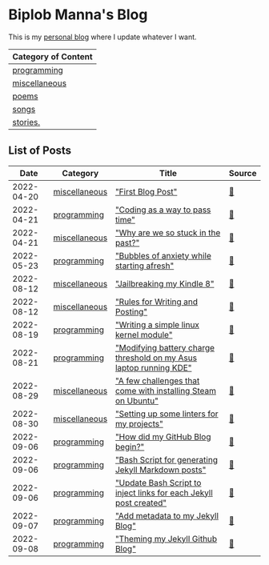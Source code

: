 # Biplob Manna's Blog

This is my [personal blog](https://biplobmanna.github.io/) where I update whatever I want.

| Category of Content |
|---------------------|
| [programming](https://biplobmanna.github.io/programming/) |
| [miscellaneous](https://biplobmanna.github.io/miscellaneous/) |
| [poems](https://biplobmanna.github.io/poems/) |
| [songs](https://biplobmanna.github.io/songs/) |
| [stories.](https://biplobmanna.github.io/stories/) |

## List of Posts

| Date  |   Category  |  Title  |  Source |
|-------|-------------|---------|---------|
| 2022-04-20 | [miscellaneous](https://biplobmanna.github.io/miscellaneous/) | ["First Blog Post"](https://biplobmanna.github.io/miscellaneous/2022/04/20/first-blog-post.html) | [📄](https://github.com/biplobmanna/biplobmanna.github.io/blob/main/_posts/2022-04-20-first-blog-post.md) |
| 2022-04-21 | [programming](https://biplobmanna.github.io/programming/) | ["Coding as a way to pass time"](https://biplobmanna.github.io/programming/2022/04/21/coding-as-a-way-to-pass-time.html) | [📄](https://github.com/biplobmanna/biplobmanna.github.io/blob/main/_posts/2022-04-21-coding-as-a-way-to-pass-time.md) |
| 2022-04-21 | [miscellaneous](https://biplobmanna.github.io/miscellaneous/) | ["Why are we so stuck in the past?"](https://biplobmanna.github.io/miscellaneous/2022/04/21/why-are-we-so-stuck-in-the-past.html) | [📄](https://github.com/biplobmanna/biplobmanna.github.io/blob/main/_posts/2022-04-21-why-are-we-so-stuck-in-the-past.md) |
| 2022-05-23 | [programming](https://biplobmanna.github.io/programming/) | ["Bubbles of anxiety while starting afresh"](https://biplobmanna.github.io/programming/2022/05/23/bubbles-of-anxiety-while-starting-afresh.html) | [📄](https://github.com/biplobmanna/biplobmanna.github.io/blob/main/_posts/2022-05-23-bubbles-of-anxiety-while-starting-afresh.md) |
| 2022-08-12 | [miscellaneous](https://biplobmanna.github.io/miscellaneous/) | ["Jailbreaking my Kindle 8"](https://biplobmanna.github.io/miscellaneous/2022/08/12/jailbreaking-my-kindle-8.html) | [📄](https://github.com/biplobmanna/biplobmanna.github.io/blob/main/_posts/2022-08-12-jailbreaking-my-kindle-8.md) |
| 2022-08-12 | [miscellaneous](https://biplobmanna.github.io/miscellaneous/) | ["Rules for Writing and Posting"](https://biplobmanna.github.io/miscellaneous/2022/08/12/rules-for-writing-and-posting.html) | [📄](https://github.com/biplobmanna/biplobmanna.github.io/blob/main/_posts/2022-08-12-rules-for-writing-and-posting.md) |
| 2022-08-19 | [programming](https://biplobmanna.github.io/programming/) | ["Writing a simple linux kernel module"](https://biplobmanna.github.io/programming/2022/08/19/writing-a-simple-linux-kernel-module.html) | [📄](https://github.com/biplobmanna/biplobmanna.github.io/blob/main/_posts/2022-08-19-writing-a-simple-linux-kernel-module.md) |
| 2022-08-21 | [programming](https://biplobmanna.github.io/programming/) | ["Modifying battery charge threshold on my Asus laptop running KDE"](https://biplobmanna.github.io/programming/2022/08/21/modifying-battery-charge-threshold-on-my-asus-laptop-running-kde.html) | [📄](https://github.com/biplobmanna/biplobmanna.github.io/blob/main/_posts/2022-08-21-modifying-battery-charge-threshold-on-my-asus-laptop-running-kde.md) |
| 2022-08-29 | [miscellaneous](https://biplobmanna.github.io/miscellaneous/) | ["A few challenges that come with installing Steam on Ubuntu"](https://biplobmanna.github.io/miscellaneous/2022/08/29/a-few-challenges-that-come-with-installing-steam-on-ubuntu.html) | [📄](https://github.com/biplobmanna/biplobmanna.github.io/blob/main/_posts/2022-08-29-a-few-challenges-that-come-with-installing-steam-on-ubuntu.md) |
| 2022-08-30 | [miscellaneous](https://biplobmanna.github.io/miscellaneous/) | ["Setting up some linters for my projects"](https://biplobmanna.github.io/miscellaneous/2022/08/30/setting-up-some-linters-for-my-projects.html) | [📄](https://github.com/biplobmanna/biplobmanna.github.io/blob/main/_posts/2022-08-30-setting-up-some-linters-for-my-projects.md) |
| 2022-09-06 | [programming](https://biplobmanna.github.io/programming/) | ["How did my GitHub Blog begin?"](https://biplobmanna.github.io/programming/2022/09/06/how-did-my-github-blog-begin.html) | [📄](https://github.com/biplobmanna/biplobmanna.github.io/blob/main/_posts/2022-09-06-how-did-my-github-blog-begin.md) |
| 2022-09-06 | [programming](https://biplobmanna.github.io/programming/) | ["Bash Script for generating Jekyll Markdown posts"](https://biplobmanna.github.io/programming/2022/09/06/bash-script-for-generating-jekyll-markdown-posts.html) | [📄](https://github.com/biplobmanna/biplobmanna.github.io/blob/main/_posts/2022-09-06-bash-script-for-generating-jekyll-markdown-posts.md) |
| 2022-09-06 | [programming](https://biplobmanna.github.io/programming/) | ["Update Bash Script to inject links for each Jekyll post created"](https://biplobmanna.github.io/programming/2022/09/06/update-bash-script-to-inject-links-for-each-jekyll-post-created.html) | [📄](https://github.com/biplobmanna/biplobmanna.github.io/blob/main/_posts/2022-09-06-update-bash-script-to-inject-links-for-each-jekyll-post-created.md) |
| 2022-09-07 | [programming](https://biplobmanna.github.io/programming/) | ["Add metadata to my Jekyll Blog"](https://biplobmanna.github.io/programming/2022/09/07/add-metadata-to-my-jekyll-blog.html) | [📄](https://github.com/biplobmanna/biplobmanna.github.io/blob/main/_posts/2022-09-07-add-metadata-to-my-jekyll-blog.md) |
| 2022-09-08 | [programming](https://biplobmanna.github.io/programming) | ["Theming my Jekyll Github Blog"](https://biplobmanna.github.io/programming/2022/09/08/theming-my-jekyll-github-blog.html) | [📄](https://github.com/biplobmanna/biplobmanna.github.io/blob/main/_posts/2022-09-08-theming-my-jekyll-github-blog.md) |
